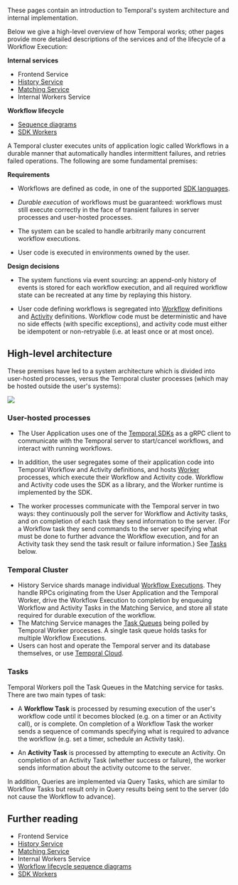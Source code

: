 These pages contain an introduction to Temporal's system architecture and internal implementation.

Below we give a high-level overview of how Temporal works; other pages provide more detailed descriptions of the services and of the lifecycle of a Workflow Execution:

**Internal services**

- Frontend Service
- [History Service](./history-service.md)
- [Matching Service](./matching-service.md)
- Internal Workers Service

**Workflow lifecycle**

- [Sequence diagrams](./workflow-lifecycle.md)
- [SDK Workers](https://github.com/temporalio/sdk-core/blob/master/ARCHITECTURE.md)

A Temporal cluster executes units of application logic called Workflows in a durable manner that automatically handles intermittent failures, and retries failed operations.
The following are some fundamental premises:

**Requirements**

- Workflows are defined as code, in one of the supported [SDK languages](https://docs.temporal.io/dev-guide).

- _Durable execution_ of workflows must be guaranteed: workflows must still execute correctly in the face of transient failures in server processes and user-hosted processes.

- The system can be scaled to handle arbitrarily many concurrent workflow executions.

- User code is executed in environments owned by the user.

**Design decisions**

- The system functions via event sourcing: an append-only history of events is stored for each workflow execution, and all required workflow state can be recreated at any time by replaying this history.

- User code defining workflows is segregated into [Workflow](https://docs.temporal.io/workflows) definitions and [Activity](https://docs.temporal.io/activities) definitions.
  Workflow code must be deterministic and have no side effects (with specific exceptions), and activity code must either be idempotent or non-retryable (i.e. at least once or at most once).

## High-level architecture

These premises have led to a system architecture which is divided into user-hosted processes, versus the Temporal cluster processes (which may be hosted outside the user's systems):

<!-- https://lucid.app/lucidchart/0202e4b8-5258-4cd6-a6a0-67159300532b/edit -->
<img src="https://github.com/temporalio/temporal/assets/52205/47a7c139-1bb4-46f9-a401-793a63e39341">

### User-hosted processes

- The User Application uses one of the [Temporal SDKs](https://docs.temporal.io/dev-guide) as a gRPC client to communicate with the Temporal server to start/cancel workflows, and interact with running workflows.

- In addition, the user segregates some of their application code into Temporal Workflow and Activity definitions, and hosts [Worker](https://docs.temporal.io/workers) processes, which execute their Workflow and Activity code.
  Workflow and Activity code uses the SDK as a library, and the Worker runtime is implemented by the SDK.

- The worker processes communicate with the Temporal server in two ways: they continuously poll the server for Workflow and Activity tasks, and on completion of each task they send information to the server.
  (For a Workflow task they send commands to the server specifying what must be done to further advance the Workflow execution, and for an Activity task they send the task result or failure information.)
  See [Tasks](./#Tasks) below.

### Temporal Cluster

- History Service shards manage individual [Workflow Executions](https://docs.temporal.io/workflows#workflow-execution).
  They handle RPCs originating from the User Application and the Temporal Worker, drive the Workflow Execution to completion by enqueuing Workflow and Activity Tasks in the Matching Service, and store all state required for durable execution of the workflow.
- The Matching Service manages the [Task Queues](https://docs.temporal.io/workers#task-queue) being polled by Temporal Worker processes.
  A single task queue holds tasks for multiple Workflow Executions.
- Users can host and operate the Temporal server and its database themselves, or use [Temporal Cloud](https://temporal.io/cloud).

### Tasks

Temporal Workers poll the Task Queues in the Matching service for tasks. There are two main types of task:

- A **Workflow Task** is processed by resuming execution of the user's workflow code until it becomes blocked (e.g. on a timer or an Activity call), or is complete.
  On completion of a Workflow Task the worker sends a sequence of commands specifying what is required to advance the workflow (e.g. set a timer, schedule an Activity task).

- An **Activity Task** is processed by attempting to execute an Activity.
  On completion of an Activity Task (whether success or failure), the worker sends information about the activity outcome to the server.

In addition, Queries are implemented via Query Tasks, which are similar to Workflow Tasks but result only in Query results being sent to the server (do not cause the Workflow to advance).

## Further reading

- Frontend Service
- [History Service](./history-service.md)
- [Matching Service](./matching-service.md)
- Internal Workers Service
- [Workflow lifecycle sequence diagrams](./workflow-lifecycle.md)
- [SDK Workers](https://github.com/temporalio/sdk-core/blob/master/ARCHITECTURE.md)
